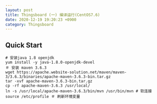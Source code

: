 ```yaml
---
layout: post
title: Thingsboard (一) 编译运行(CentOS7.6)
date: 2020-12-19 19:20:23 +0900
category: Thingsboard
---
```

## Quick Start
```shell
# 安装java 1.8 openjdk
yum install -y java-1.8.0-openjdk-devel
＃ 安装 maven 3.6.3
wget https://apache.website-solution.net/maven/maven-3/3.6.3/binaries/apache-maven-3.6.3-bin.tar.gz
tar -xvf apache-maven-3.6.3-bin.tar.gz
cp -rf apache-maven-3.6.3 /usr/local/
ln -s /usr/local/apache-maven-3.6.3/bin/mvn /usr/bin/mvn # 软连接
source /etc/profile ＃ 刷新环境变量 
```

<!--stackedit_data:
eyJoaXN0b3J5IjpbLTEyNjExNDI4MDgsMTM3MzIyOTA2MF19
-->
